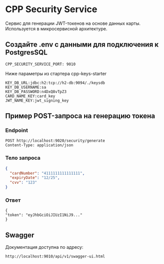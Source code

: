 # CPP Security Service

Сервис для генерации JWT-токенов на основе данных карты. Используется в микросервисной архитектуре.

## Создайте .env с данными для подключения к PostgresSQL

```
CPP_SECURITY_SERVICE_PORT: 9010
```

Ниже параметры из стартера cpp-keys-starter

```
KEY_DB_URL:jdbc:h2:tcp://h2-db:9094/./keysdb
KEY_DB_USERNAME:sa
KEY_DB_PASSWORD:n4DxQ8vTpZ3
CARD_NAME_KEY:card_key
JWT_NAME_KEY:jwt_signing_key
```

## Пример POST-запроса на генерацию токена

### Endpoint

```
POST http://localhost:9020/security/generate
Content-Type: application/json
```

### Тело запроса

```json
{
  "cardNumber": "4111111111111111",
  "expiryDate": "12/25",
  "cvv": "123"
}
```

### Ответ

```
{
"token": "eyJhbGciOiJIUzI1NiJ9..."
}
```
## Swagger

Документация доступна по адресу:

```
http://localhost:9010/api/v1/swagger-ui.html
```
